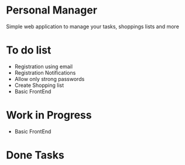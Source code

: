 # Personal Manager
Simple web application to manage your tasks, shoppings lists and more

# To do list
 - Registration using email
 - Registration Notifications
 - Allow only strong passwords
 - Create Shopping list
 - Basic FrontEnd 

# Work in Progress
 - Basic FrontEnd 
# Done Tasks
